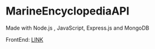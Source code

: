 # MarineEncyclopediaAPI
<p>Made with Node.js , JavaScript, Express.js and MongoDB</p
 
<h1>FrontEnd: <a href="https://github.com/Mullins69/MarineEncyclopedia">LINK</a></h1>
